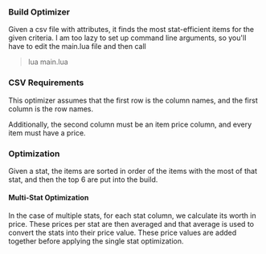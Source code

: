 ### Build Optimizer

Given a csv file with attributes, it finds the most stat-efficient items for the given criteria. I am too lazy to set up command line arguments, so you'll have to edit the main.lua file and then call
>lua main.lua

### CSV Requirements
This optimizer assumes that the first row is the column names, and the first column is the row names.

Additionally, the second column must be an item price column, and every item must have a price.

### Optimization

Given a stat, the items are sorted in order of the items with the most of that stat, and then the top 6 are put into the build.
#### Multi-Stat Optimization
In the case of multiple stats, for each stat column, we calculate its worth in price. These prices per stat are then averaged and that average is used to convert the stats into their price value. These price values are added together before applying the single stat optimization.